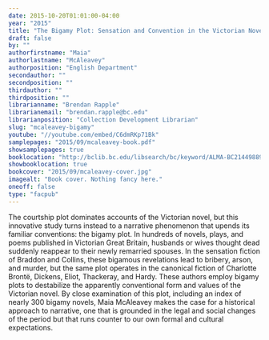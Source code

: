 ```yaml
---
date: 2015-10-20T01:01:00-04:00
year: "2015"
title: "The Bigamy Plot: Sensation and Convention in the Victorian Novel"
draft: false
by: ""
authorfirstname: "Maia"
authorlastname: "McAleavey"
authorposition: "English Department"
secondauthor: ""
secondposition: ""
thirdauthor: ""
thirdposition: ""
librarianname: "Brendan Rapple"
librarianemail: "brendan.rapple@bc.edu"
librarianposition: "Collection Development Librarian"
slug: "mcaleavey-bigamy"
youtube: "//youtube.com/embed/C6dmRKp71Bk"
samplepages: "2015/09/mcaleavey-book.pdf"
showsamplepages: true
booklocation: "http://bclib.bc.edu/libsearch/bc/keyword/ALMA-BC21449889140001021"
showbooklocation: true
bookcover: "2015/09/mcaleavey-cover.jpg"
imagealt: "Book cover. Nothing fancy here."
oneoff: false
type: "facpub"
---
```


The courtship plot dominates accounts of the Victorian novel, but this innovative study turns instead to a narrative phenomenon that upends its familiar conventions: the bigamy plot. In hundreds of novels, plays, and poems published in Victorian Great Britain, husbands or wives thought dead suddenly reappear to their newly remarried spouses. In the sensation fiction of Braddon and Collins, these bigamous revelations lead to bribery, arson, and murder, but the same plot operates in the canonical fiction of Charlotte Brontë, Dickens, Eliot, Thackeray, and Hardy. These authors employ bigamy plots to destabilize the apparently conventional form and values of the Victorian novel. By close examination of this plot, including an index of nearly 300 bigamy novels, Maia McAleavey makes the case for a historical approach to narrative, one that is grounded in the legal and social changes of the period but that runs counter to our own formal and cultural expectations.

